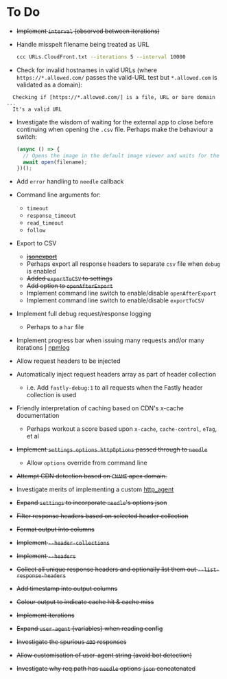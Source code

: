 # To Do

* ~~Implement `interval` (observed between iterations)~~
* Handle misspelt filename being treated as URL

  ```bash
  ccc URLs.CloudFront.txt --iterations 5 --interval 10000
  ```

* Check for invalid hostnames in valid URLs (where `https://*.allowed.com/` passes the valid-URL test but `*.allowed.com` is validated as a domain):

```text
  Checking if [https://*.allowed.com/] is a file, URL or bare domain ...
  It's a valid URL
```

* Investigate the wisdom of waiting for the external app to close before continuing when opening the `.csv` file. Perhaps make the behaviour a switch:

  ```JavaScript
  (async () => {
    // Opens the image in the default image viewer and waits for the opened app to quit.
    await open(filename);
  })();
  ```

* Add `error` handling to `needle` callback
* Command line arguments for:
  * `timeout`
  * `response_timeout`
  * `read_timeout`
  * `follow`
* Export to CSV
  * ~~[jsonexport](https://www.npmjs.com/package/jsonexport)~~
  * Perhaps export all response headers to separate `csv` file when `debug` is enabled
  * ~~Added `exportToCSV` to settings~~
  * ~~Add option to `openAfterExport`~~
  * Implement command line switch to enable/disable `openAfterExport`
  * Implement command line switch to enable/disable `exportToCSV`
* Implement full debug request/response logging
  * Perhaps to a `har` file
* Implement progress bar when issuing many requests and/or many iterations | [npmlog](https://www.npmjs.com/package/npmlog)
* Allow request headers to be injected
* Automatically inject request headers array as part of header collection
  * i.e. Add `fastly-debug:1` to all requests when the Fastly header collection is used
* Friendly interpretation of caching based on CDN's x-cache documentation
  * Perhaps workout a score based upon `x-cache`, `cache-control`, `eTag`, et al
* ~~Implement `settings.options.httpOptions` passed through to `needle`~~
  * Allow `options` override from command line
* ~~Attempt CDN detection based on `CNAME` apex domain.~~
* Investigate merits of implementing a custom [http_agent](https://nodejs.org/api/http.html#http_class_http_agent)
* ~~Expand `settings` to incorporate `needle`'s options json~~
* ~~Filter response headers based on selected header collection~~
* ~~Format output into columns~~
* ~~Implement `--header-collections`~~
* ~~Implement `--headers`~~
* ~~Collect all unique response headers and optionally list them out `--list-response-headers`~~
* ~~Add timestamp into output columns~~
* ~~Colour output to indicate cache hit & cache miss~~
* ~~Implement iterations~~
* ~~Expand `user-agent` {variables} when reading config~~
* ~~Investigate the spurious `400` responses~~
* ~~Allow customisation of user-agent string (avoid bot detection)~~
* ~~Investigate why req.path has `needle` options `json` concatenated~~
